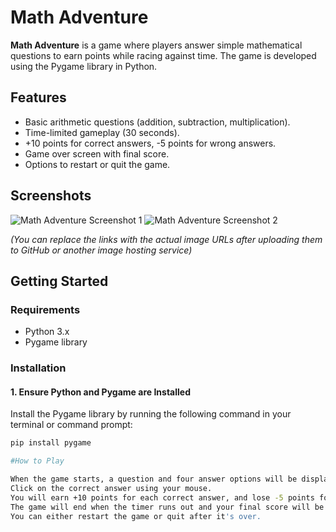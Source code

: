 # Math Adventure

**Math Adventure** is a game where players answer simple mathematical questions to earn points while racing against time. The game is developed using the Pygame library in Python.

## Features
- Basic arithmetic questions (addition, subtraction, multiplication).
- Time-limited gameplay (30 seconds).
- +10 points for correct answers, -5 points for wrong answers.
- Game over screen with final score.
- Options to restart or quit the game.

## Screenshots

![Math Adventure Screenshot 1](https://example.com/screenshot1.png)
![Math Adventure Screenshot 2](https://example.com/screenshot2.png)

*(You can replace the links with the actual image URLs after uploading them to GitHub or another image hosting service)*

## Getting Started

### Requirements
- Python 3.x
- Pygame library

### Installation

#### 1. Ensure Python and Pygame are Installed

Install the Pygame library by running the following command in your terminal or command prompt:

```bash
pip install pygame

#How to Play

When the game starts, a question and four answer options will be displayed on the screen.
Click on the correct answer using your mouse.
You will earn +10 points for each correct answer, and lose -5 points for incorrect answers.
The game will end when the timer runs out and your final score will be displayed.
You can either restart the game or quit after it's over.
